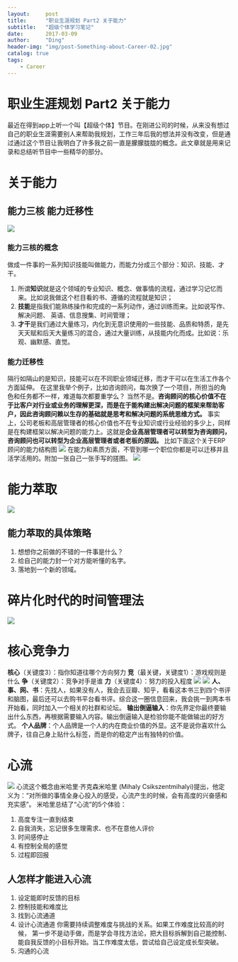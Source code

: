 ```yaml
---
layout:     post
title:      "职业生涯规划 Part2 关于能力"
subtitle:   "超级个体学习笔记"
date:       2017-03-09
author:     "Ding"
header-img: "img/post-Something-about-Career-02.jpg"
catalog: true
tags:
    - Career
---
```

# 职业生涯规划 Part2 关于能力
最近在得到app上听一个叫【超级个体】节目。在刚进公司的时候，从来没有想过自己的职业生涯需要别人来帮助我规划，工作三年后我的想法并没有改变，但是通过通过这个节目让我明白了许多我之前一直是朦朦胧胧的概念。此文章就是用来记录和总结听节目中一些精华的部分。

# 关于能力
## 能力三核  能力迁移性
![](/img/in-post/post-Something-about-Career-02/2965645-1aaa3cb0b9c9dbdb.png)
### 能力三核的概念
做成一件事的一系列知识技能叫做能力，而能力分成三个部分：知识、技能、才干。
1. 所谓**知识**就是这个领域的专业知识、概念、做事情的流程，通过学习记忆而来。比如说我做这个栏目看的书、遵循的流程就是知识；
2. **技能**是指我们能熟练操作和完成的一系列动作，通过训练而来。比如说写作、解决问题、 英语、信息搜集、时间管理；
3. **才干**是我们通过大量练习，内化到无意识使用的一些技能、品质和特质，是先天天赋和后天大量练习的混合，通过大量训练，从技能内化而成。比如说：乐观、幽默感、直觉。
### 能力迁移性
隔行如隔山的是知识，技能可以在不同职业领域迁移，而才干可以在生活工作各个方面延伸。
在这里我举个例子，比如咨询顾问，每次换了一个项目，所担当的角色和任务都不一样，难道每次都要重学么？ 当然不是。**咨询顾问的核心价值不在于比客户对行业或业务的理解更深，而是在于能构建出解决问题的框架来帮助客户，因此咨询顾问赖以生存的基础就是思考和解决问题的系统思维方式。**
事实上，公司老板和高层管理者的核心价值也不在专业知识或行业经验的多少上，同样是在构建框架以解决问题的能力上。这就是**企业高层管理者可以转型为咨询顾问，咨询顾问也可以转型为企业高层管理者或者老板的原因。**
比如下面这个关于ERP顾问的能力结构图
![](/img/in-post/post-Something-about-Career-02/Pasted_Graphic_4.tiff)
在能力和素质方面，不管到哪一个职位你都是可以迁移并且活学活用的。附加一张自己一张手写的搓图。
![](/img/in-post/post-Something-about-Career-02/DraggedImage.png)

# 能力萃取
![](/img/in-post/post-Something-about-Career-02/DraggedImage-1.png)
## 能力萃取的具体策略
1. 想想你之前做的不错的一件事是什么？
2. 给自己的能力封一个对方能听懂的名字。
3. 落地到一个新的领域。

# 碎片化时代的时间管理法
![](/img/in-post/post-Something-about-Career-02/DraggedImage-2.png)

# 核心竞争力
**核心**（关键度3）：指你知道往哪个方向努力
**竞**（最关键，关键度1）：游戏规则是什么
**争**（关键度2）：竞争对手是谁
**力**（关键度4）：努力的投入程度
![](/img/in-post/post-Something-about-Career-02/DraggedImage-3.png)
![](/img/in-post/post-Something-about-Career-02/DraggedImage-4.png)
**人、事、网、书**：先找人，如果没有人，我会去豆瓣、知乎，看看这本书三到四个书评和脑图，最后还可以去购书平台看书评。综合这一圈信息回来，我会挑一到两本书开始看，同时加入一个相关的社群和论坛。
**输出倒逼输入**：你先界定你最终要输出什么东西，再根据需要输入内容。输出倒逼输入是检验你能不能做输出的好方式。
**个人品牌**：个人品牌是一个人的内在商业价值的外显。这不是说你喜欢什么牌子，往自己身上贴什么标签，而是你的稳定产出有独特的价值。

# 心流
![](/img/in-post/post-Something-about-Career-02/DraggedImage-5.png)
心流这个概念由米哈里·齐克森米哈里 (Mihaly Csikszentmihalyi)提出，他定义为：“对所做的事情全身心投入的感受，心流产生的时候，会有高度的兴奋感和充实感”。
米哈里总结了“心流”的5个体验：
1. 高度专注一直到结束
2. 自我消失，忘记很多生理需求、也不在意他人评价
3. 时间感停止
4. 有控制全局的感觉
5. 过程即回报

## 人怎样才能进入心流
1. 设定能即时反馈的目标
2. 控制技能和难度比
3. 找到心流通道
4. 设计心流通道
	你需要持续调整难度与挑战的关系。如果工作难度比较高的时候， 第一步不是动手做，而是学会寻找方法论，把大目标拆解到自己能控制、能自我反馈的小目标开始。当工作难度太低，尝试给自己设定成长型突破。
5. 沟通的心流


